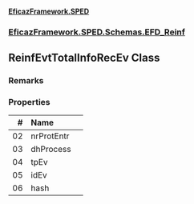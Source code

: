#### [EficazFramework.SPED](EficazFrameworkSPED.md 'EficazFramework SPED')
### [EficazFramework.SPED.Schemas.EFD_Reinf](EficazFramework.SPED.Schemas.EFD_Reinf.md 'EficazFramework.SPED.Schemas.EFD_Reinf')

## ReinfEvtTotalInfoRecEv Class

### Remarks
### Properties

| # | Name | |
| ---: | :--- | :--- |
| 02 | nrProtEntr |  |
| 03 | dhProcess |  |
| 04 | tpEv |  |
| 05 | idEv |  |
| 06 | hash |  |
